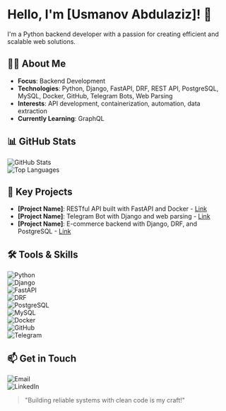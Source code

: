 # Hello, I'm [Usmanov Abdulaziz]! 🐍  
I'm a Python backend developer with a passion for creating efficient and scalable web solutions.  

## 👨‍💻 About Me  
- **Focus**: Backend Development  
- **Technologies**: Python, Django, FastAPI, DRF, REST API, PostgreSQL, MySQL, Docker, GitHub, Telegram Bots, Web Parsing  
- **Interests**: API development, containerization, automation, data extraction  
- **Currently Learning**: GraphQL  

## 📊 GitHub Stats  
![GitHub Stats](https://github-readme-stats.vercel.app/api?username=[usmanovabdulaziz]&show_icons=true&theme=dracula)  
![Top Languages](https://github-readme-stats.vercel.app/api/top-langs/?username=[usmanovabdulaziz]&layout=compact&theme=dracula)  

## 🌟 Key Projects  
- **[Project Name]**: RESTful API built with FastAPI and Docker - [Link](https://github.com/usmanovabdulaziz/repository)  
- **[Project Name]**: Telegram Bot with Django and web parsing - [Link](https://github.com/usmanovabdulaziz/repository)  
- **[Project Name]**: E-commerce backend with Django, DRF, and PostgreSQL - [Link](https://github.com/usmanovabdulaziz/repository)  

## 🛠 Tools & Skills  
![Python](https://img.shields.io/badge/Python-3776AB?style=flat&logo=python&logoColor=white)  
![Django](https://img.shields.io/badge/Django-092E20?style=flat&logo=django&logoColor=white)  
![FastAPI](https://img.shields.io/badge/FastAPI-009688?style=flat&logo=fastapi&logoColor=white)  
![DRF](https://img.shields.io/badge/DRF-FF1709?style=flat&logo=django&logoColor=white)  
![PostgreSQL](https://img.shields.io/badge/PostgreSQL-4169E1?style=flat&logo=postgresql&logoColor=white)  
![MySQL](https://img.shields.io/badge/MySQL-4479A1?style=flat&logo=mysql&logoColor=white)  
![Docker](https://img.shields.io/badge/Docker-2496ED?style=flat&logo=docker&logoColor=white)  
![GitHub](https://img.shields.io/badge/GitHub-181717?style=flat&logo=github&logoColor=white)  
![Telegram](https://img.shields.io/badge/Telegram-26A5E4?style=flat&logo=telegram&logoColor=white)  

## 📫 Get in Touch  
![Email](https://img.shields.io/badge/Email-D14836?style=flat&logo=gmail&logoColor=white&link=mailto:[usmonov0705@gmail.com])  
![LinkedIn](https://img.shields.io/badge/LinkedIn-0A66C2?style=flat&logo=linkedin&logoColor=white&link=https://linkedin.com/in/abdulazizusmonov)  

> "Building reliable systems with clean code is my craft!"  
